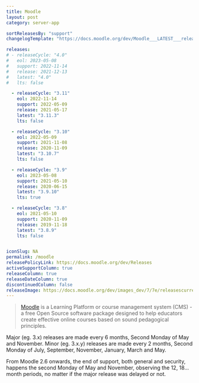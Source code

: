 ```yaml
---
title: Moodle
layout: post
category: server-app

sortReleasesBy: "support"
changelogTemplate: "https://docs.moodle.org/dev/Moodle___LATEST___release_notes"

releases:
# - releaseCycle: "4.0"
#   eol: 2023-05-08
#   support: 2022-11-14
#   release: 2021-12-13
#   latest: "4.0"
#   lts: false

  - releaseCycle: "3.11"
    eol: 2022-11-14
    support: 2022-05-09
    release: 2021-05-17
    latest: "3.11.3"
    lts: false

  - releaseCycle: "3.10"
    eol: 2022-05-09
    support: 2021-11-08
    release: 2020-11-09
    latest: "3.10.7"
    lts: false

  - releaseCycle: "3.9"
    eol: 2023-05-08
    support: 2021-05-10
    release: 2020-06-15
    latest: "3.9.10"
    lts: true

  - releaseCycle: "3.8"
    eol: 2021-05-10
    support: 2020-11-09
    release: 2019-11-18
    latest: "3.8.9"
    lts: false


iconSlug: NA
permalink: /moodle
releasePolicyLink: https://docs.moodle.org/dev/Releases
activeSupportColumn: true
releaseColumn: true
releaseDateColumn: true
discontinuedColumn: false
releaseImage: https://docs.moodle.org/dev/images_dev/7/7e/releasescurrent.png
---
```


> [Moodle](https://moodle.org/) is a Learning Platform or course management system (CMS) - a free Open Source software package designed to help educators create effective online courses based on sound pedagogical principles.

Major (eg. 3.x) releases are made every 6 months, Second Monday of May and November. Minor (eg. 3.x.y) releases are made every 2 months, Second Monday of July, September, November, January, March and May. 

From Moodle 2.6 onwards, the end of support, both general and security, happens the second Monday of May and November, observing the 12, 18... month periods, no matter if the major release was delayed or not.
